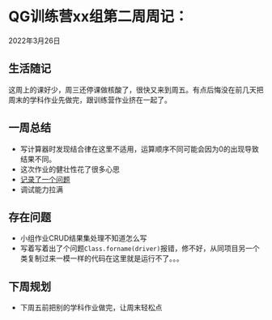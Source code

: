 # QG训练营xx组第二周周记：
2022年3月26日

## 生活随记
这周上的课好少，周三还停课做核酸了，很快又来到周五。有点后悔没在前几天把周末的学科作业先做完，跟训练营作业挤在一起了。


## 一周总结
* 写计算器时发现结合律在这里不适用，运算顺序不同可能会因为0的出现导致结果不同。
* 这次作业的健壮性花了很多心思
* [记录了一个问题](https://blog.csdn.net/qq_34789675/article/details/123774364?spm=1001.2014.3001.5501)
* 调试能力拉满



## 存在问题
* 小组作业CRUD结果集处理不知道怎么写
* 写着写着出了个问题`Class.forname(driver)`报错，修不好，从同项目另一个类复制过来一模一样的代码在这里就是运行不了。。。

## 下周规划
* 下周五前把别的学科作业做完，让周末轻松点


